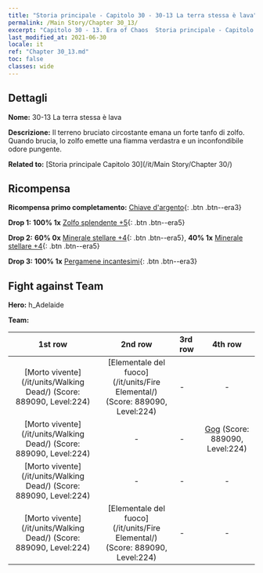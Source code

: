 ```yaml
---
title: "Storia principale - Capitolo 30 - 30-13 La terra stessa è lava"
permalink: /Main Story/Chapter 30_13/
excerpt: "Capitolo 30 - 13. Era of Chaos  Storia principale - Capitolo 30_13. 30-13 La terra stessa è lava"
last_modified_at: 2021-06-30
locale: it
ref: "Chapter 30_13.md"
toc: false
classes: wide
---
```


## Dettagli

 **Nome:** 30-13 La terra stessa è lava

 **Descrizione:** Il terreno bruciato circostante emana un forte tanfo di zolfo. Quando brucia, lo zolfo emette una fiamma verdastra e un inconfondibile odore pungente.

 **Related to:** [Storia principale Capitolo 30](/it/Main Story/Chapter 30/)

## Ricompensa

 **Ricompensa primo completamento:** [Chiave d'argento](/ItemsIT/con_693/){: .btn .btn--era3}

 **Drop 1:** **100% 1x** [Zolfo splendente +5](/ItemsIT/mat_99/){: .btn .btn--era5}

 **Drop 2:** **60% 0x** [Minerale stellare +4](/ItemsIT/mat_89/){: .btn .btn--era5}, **40% 1x** [Minerale stellare +4](/ItemsIT/mat_89/){: .btn .btn--era5}

 **Drop 3:** **100% 1x** [Pergamene incantesimi](/ItemsIT/con_694/){: .btn .btn--era3}


## Fight against Team
 **Hero:** h_Adelaide

 **Team:**


  | 1st row | 2nd row | 3rd row | 4th row |
  |:----:|:----:|:----|:----:|
  | [Morto vivente](/it/units/Walking Dead/) (Score: 889090, Level:224)  | [Elementale del fuoco](/it/units/Fire Elemental/) (Score: 889090, Level:224)  | - | - |
  | [Morto vivente](/it/units/Walking Dead/) (Score: 889090, Level:224)  | - | - | [Gog](/it/units/Gog/) (Score: 889090, Level:224)  |
  | [Morto vivente](/it/units/Walking Dead/) (Score: 889090, Level:224)  | - | - | - |
  | [Morto vivente](/it/units/Walking Dead/) (Score: 889090, Level:224)  | [Elementale del fuoco](/it/units/Fire Elemental/) (Score: 889090, Level:224)  | - | - |



